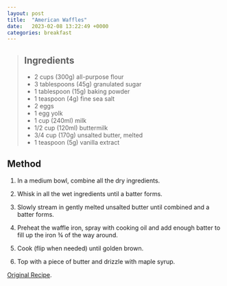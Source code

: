 ```yaml
---
layout: post
title:  "American Waffles"
date:   2023-02-08 13:22:49 +0000
categories: breakfast
---
```

> ## Ingredients
> 
> - 2 cups (300g) all-purpose flour
> - 3 tablespoons (45g) granulated sugar
> - 1 tablespoon (15g) baking powder
> - 1 teaspoon (4g) fine sea salt
> - 2 eggs
> - 1 egg yolk
> - 1 cup (240ml) milk
> - 1/2 cup (120ml) buttermilk
> - 3/4 cup (170g) unsalted butter, melted
> - 1 teaspoon (5g) vanilla extract

## Method

1. In a medium bowl, combine all the dry ingredients. 

2. Whisk in all the wet ingredients until a batter forms. 

3. Slowly stream in gently melted unsalted butter until combined and a batter forms. 

4. Preheat the waffle iron, spray with cooking oil and add enough batter to fill up the iron ¾ of the way around. 

5. Cook (flip when needed) until golden brown. 

6. Top with a piece of butter and drizzle with maple syrup.

[Original Recipe][original-recipe].

[original-recipe]: https://www.joshuaweissman.com/post/perfect-homemade-waffles